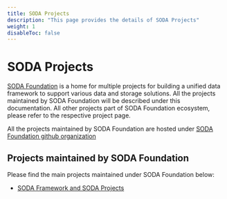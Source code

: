 ```yaml
---
title: SODA Projects
description: "This page provides the details of SODA Projects"
weight: 1
disableToc: false
---
```



# SODA Projects 
[SODA Foundation](https://sodafoundation.io) is a home for multiple projects for building a unified data framework to support various data and storage solutions. All the projects maintained by SODA Foundation will be described under this documentation. All other projects part of SODA Foundation ecosystem, please refer to the respective project page.

All the projects maintained by SODA Foundation are hosted under [SODA Foundation github organization](https://github.com/sodafoundation)

## Projects maintained by SODA Foundation
Please find the main projects maintained under SODA Foundation below:

 - [SODA Framework and SODA Projects](https://github.com/sodafoundation/design-specs/blob/master/SODAFrameworkAndSODAProjects.md)
